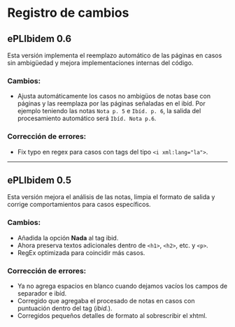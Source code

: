 # Registro de cambios

## ePLIbidem 0.6
Esta versión implementa el reemplazo automático de las páginas en casos sin ambigüedad y mejora implementaciones internas del código.

### Cambios:
* Ajusta automáticamente los casos no ambigüos de notas base con páginas y las reemplaza por las páginas señaladas en el ibíd. Por ejemplo teniendo las notas `Nota p. 5` e `Ibíd. p. 6`, la salida del procesamiento automático será `Ibíd. Nota p.6`.

### Corrección de errores:
* Fix typo en regex para casos con tags del tipo `<i xml:lang="la">`.

_____________________________

## ePLIbidem 0.5
Esta versión mejora el análisis de las notas, limpia el formato de salida y corrige comportamientos para casos específicos.

### Cambios:
* Añadida la opción **Nada** al tag ibid.
* Ahora preserva textos adicionales dentro de `<h1>`, `<h2>`, etc. y `<p>`.
* RegEx optimizada para coincidir más casos.

### Corrección de errores:
* Ya no agrega espacios en blanco cuando dejamos vacíos los campos de separador e ibíd.
* Corregido </i> que agregaba el procesado de notas en casos con puntuación dentro del tag (<i>ibid.</i>).
* Corregidos pequeños detalles de formato al sobrescribir el xhtml.
